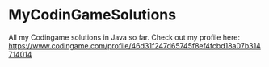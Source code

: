 # MyCodinGameSolutions
All my Codingame solutions in Java so far.
Check out my profile here: 
https://www.codingame.com/profile/46d31f247d65745f8ef4fcbd18a07b314714014
